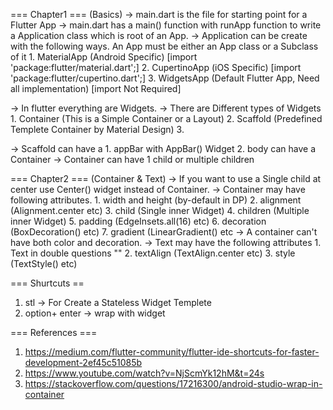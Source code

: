 === Chapter1 === (Basics)
-> main.dart is the file for starting point for a Flutter App
-> main.dart has a main() function with runApp function to write a Application class which is root of an App.
-> Application can be create with the following ways. An App must be either an App class or a Subclass of it
    1. MaterialApp (Android Specific) [import 'package:flutter/material.dart';]
    2. CupertinoApp (iOS Specific) [import 'package:flutter/cupertino.dart';]
    3. WidgetsApp (Default Flutter App, Need all implementation) [import Not Required]


-> In flutter everything are Widgets.
-> There are Different types of Widgets
    1. Container (This is a Simple Container or a Layout)
    2. Scaffold (Predefined Templete Container by Material Design)
    3.

-> Scaffold can have a
    1. appBar with AppBar() Widget
    2. body can have a Container
-> Container can have 1 child or multiple children


=== Chapter2 === (Container & Text)
-> If you want to use a Single child at center use Center() widget instead of Container.
-> Container may have following attributes.
    1. width and height (by-default in DP)
    2. alignment (Alignment.center etc)
    3. child (Single inner Widget)
    4. children (Multiple inner Widget)
    5. padding (EdgeInsets.all(16) etc)
    6. decoration (BoxDecoration() etc)
    7. gradient (LinearGradient() etc
-> A container can't have both color and decoration.
-> Text may have the following attributes
    1. Text in double questions ""
    2. textAlign (TextAlign.center etc)
    3. style (TextStyle() etc)



=== Shurtcuts ==
1. stl -> For Create a Stateless Widget Templete
2. option+ enter -> wrap with widget


=== References ===
1. https://medium.com/flutter-community/flutter-ide-shortcuts-for-faster-development-2ef45c51085b
2. https://www.youtube.com/watch?v=NjScmYk12hM&t=24s
3. https://stackoverflow.com/questions/17216300/android-studio-wrap-in-container
